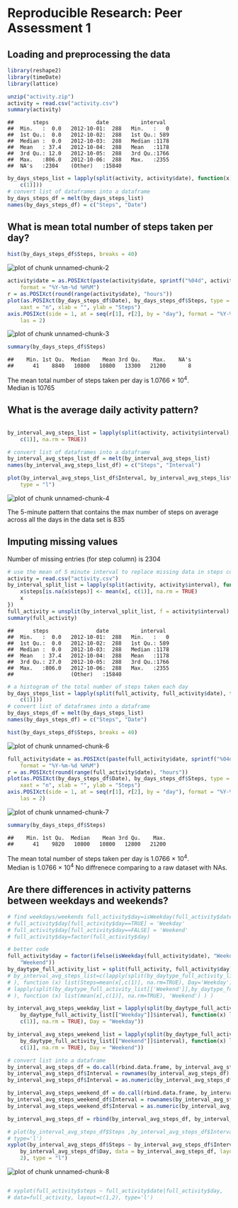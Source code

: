 # Reproducible Research: Peer Assessment 1



## Loading and preprocessing the data

```r
library(reshape2)
library(timeDate)
library(lattice)

unzip("activity.zip")
activity = read.csv("activity.csv")
summary(activity)
```

```
##      steps               date          interval   
##  Min.   :  0.0   2012-10-01:  288   Min.   :   0  
##  1st Qu.:  0.0   2012-10-02:  288   1st Qu.: 589  
##  Median :  0.0   2012-10-03:  288   Median :1178  
##  Mean   : 37.4   2012-10-04:  288   Mean   :1178  
##  3rd Qu.: 12.0   2012-10-05:  288   3rd Qu.:1766  
##  Max.   :806.0   2012-10-06:  288   Max.   :2355  
##  NA's   :2304    (Other)   :15840
```

```r
by_days_steps_list = lapply(split(activity, activity$date), function(x) sum(x[, 
    c(1)]))
# convert list of dataframes into a dataframe
by_days_steps_df = melt(by_days_steps_list)
names(by_days_steps_df) = c("Steps", "Date")
```




## What is mean total number of steps taken per day?

```r
hist(by_days_steps_df$Steps, breaks = 40)
```

![plot of chunk unnamed-chunk-2](figure/unnamed-chunk-2.png) 



```r
activity$date = as.POSIXct(paste(activity$date, sprintf("%04d", activity$interval)), 
    format = "%Y-%m-%d %H%M")
r = as.POSIXct(round(range(activity$date), "hours"))
plot(as.POSIXct(by_days_steps_df$Date), by_days_steps_df$Steps, type = "h", 
    xaxt = "n", xlab = "", ylab = "Steps")
axis.POSIXct(side = 1, at = seq(r[1], r[2], by = "day"), format = "%Y-%m-%d", 
    las = 2)
```

![plot of chunk unnamed-chunk-3](figure/unnamed-chunk-3.png) 

```r
summary(by_days_steps_df$Steps)
```

```
##    Min. 1st Qu.  Median    Mean 3rd Qu.    Max.    NA's 
##      41    8840   10800   10800   13300   21200       8
```


The mean total number of steps taken per day is 1.0766 &times; 10<sup>4</sup>.   
Median is 10765

## What is the average daily activity pattern?

```r

by_interval_avg_steps_list = lapply(split(activity, activity$interval), function(x) mean(x[, 
    c(1)], na.rm = TRUE))

# convert list of dataframes into a dataframe
by_interval_avg_steps_list_df = melt(by_interval_avg_steps_list)
names(by_interval_avg_steps_list_df) = c("Steps", "Interval")

plot(by_interval_avg_steps_list_df$Interval, by_interval_avg_steps_list_df$Steps, 
    type = "l")
```

![plot of chunk unnamed-chunk-4](figure/unnamed-chunk-4.png) 



The 5-minute pattern that contains the max number of steps on average across all the days in the data set is 835


## Imputing missing values
Number of missing entries (for step column) is 2304  


```r
# use the mean of 5 minute interval to replace missing data in steps columns
activity = read.csv("activity.csv")
by_interval_split_list = lapply(split(activity, activity$interval), function(x) {
    x$steps[is.na(x$steps)] <- mean(x[, c(1)], na.rm = TRUE)
    x
})
full_activity = unsplit(by_interval_split_list, f = activity$interval)
summary(full_activity)
```

```
##      steps               date          interval   
##  Min.   :  0.0   2012-10-01:  288   Min.   :   0  
##  1st Qu.:  0.0   2012-10-02:  288   1st Qu.: 589  
##  Median :  0.0   2012-10-03:  288   Median :1178  
##  Mean   : 37.4   2012-10-04:  288   Mean   :1178  
##  3rd Qu.: 27.0   2012-10-05:  288   3rd Qu.:1766  
##  Max.   :806.0   2012-10-06:  288   Max.   :2355  
##                  (Other)   :15840
```



```r
# a histogram of the total number of steps taken each day
by_days_steps_list = lapply(split(full_activity, full_activity$date), function(x) sum(x[, 
    c(1)]))
# convert list of dataframes into a dataframe
by_days_steps_df = melt(by_days_steps_list)
names(by_days_steps_df) = c("Steps", "Date")

hist(by_days_steps_df$Steps, breaks = 40)
```

![plot of chunk unnamed-chunk-6](figure/unnamed-chunk-6.png) 


```r
full_activity$date = as.POSIXct(paste(full_activity$date, sprintf("%04d", full_activity$interval)), 
    format = "%Y-%m-%d %H%M")
r = as.POSIXct(round(range(full_activity$date), "hours"))
plot(as.POSIXct(by_days_steps_df$Date), by_days_steps_df$Steps, type = "h", 
    xaxt = "n", xlab = "", ylab = "Steps")
axis.POSIXct(side = 1, at = seq(r[1], r[2], by = "day"), format = "%Y-%m-%d", 
    las = 2)
```

![plot of chunk unnamed-chunk-7](figure/unnamed-chunk-7.png) 

```r
summary(by_days_steps_df$Steps)
```

```
##    Min. 1st Qu.  Median    Mean 3rd Qu.    Max. 
##      41    9820   10800   10800   12800   21200
```

The mean total number of steps taken per day is 1.0766 &times; 10<sup>4</sup>.   
Median is 1.0766 &times; 10<sup>4</sup>
No diffrenece comparing to a raw dataset with NAs.

## Are there differences in activity patterns between weekdays and weekends?

```r
# find weekdays/weekends full_activity$day=isWeekday(full_activity$date)
# full_activity$day[full_activity$day==TRUE] = 'Weekday'
# full_activity$day[full_activity$day==FALSE] = 'Weekend'
# full_activity$day=factor(full_activity$day)

# better code
full_activity$day = factor(ifelse(isWeekday(full_activity$date), "Weekday", 
    "Weekend"))
by_daytype_full_activity_list = split(full_activity, full_activity$day)
# by_interval_avg_steps_list=c(lapply(split(by_daytype_full_activity_list[['Weekday']],by_daytype_full_activity_list[['Weekday']]$interval
# ), function (x) list(Steps=mean(x[,c(1)], na.rm=TRUE), Day='Weekday') ),
# lapply(split(by_daytype_full_activity_list[['Weekend']],by_daytype_full_activity_list[['Weekend']]$interval
# ), function (x) list(mean(x[,c(1)], na.rm=TRUE), 'Weekend') ) )

by_interval_avg_steps_weekday_list = lapply(split(by_daytype_full_activity_list[["Weekday"]], 
    by_daytype_full_activity_list[["Weekday"]]$interval), function(x) list(Steps = mean(x[, 
    c(1)], na.rm = TRUE), Day = "Weekday"))

by_interval_avg_steps_weekend_list = lapply(split(by_daytype_full_activity_list[["Weekend"]], 
    by_daytype_full_activity_list[["Weekend"]]$interval), function(x) list(Steps = mean(x[, 
    c(1)], na.rm = TRUE), Day = "Weekend"))

# convert list into a dataframe
by_interval_avg_steps_df = do.call(rbind.data.frame, by_interval_avg_steps_weekday_list)
by_interval_avg_steps_df$Interval = rownames(by_interval_avg_steps_df)
by_interval_avg_steps_df$Interval = as.numeric(by_interval_avg_steps_df$Interval)

by_interval_avg_steps_weekend_df = do.call(rbind.data.frame, by_interval_avg_steps_weekend_list)
by_interval_avg_steps_weekend_df$Interval = rownames(by_interval_avg_steps_weekend_df)
by_interval_avg_steps_weekend_df$Interval = as.numeric(by_interval_avg_steps_weekend_df$Interval)

by_interval_avg_steps_df = rbind(by_interval_avg_steps_df, by_interval_avg_steps_weekend_df)

# plot(by_interval_avg_steps_df$Steps ,by_interval_avg_steps_df$Interval,
# type='l')
xyplot(by_interval_avg_steps_df$Steps ~ by_interval_avg_steps_df$Interval | 
    by_interval_avg_steps_df$Day, data = by_interval_avg_steps_df, layout = c(1, 
    2), type = "l")
```

![plot of chunk unnamed-chunk-8](figure/unnamed-chunk-8.png) 

```r

# xyplot(full_activity$steps ~ full_activity$date|full_activity$day,
# data=full_activity, layout=c(1,2), type='l')

```


